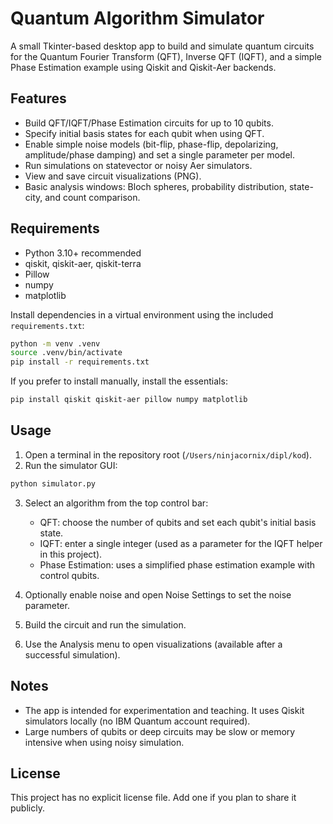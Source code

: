# Quantum Algorithm Simulator

A small Tkinter-based desktop app to build and simulate quantum circuits for the Quantum Fourier Transform (QFT), Inverse QFT (IQFT), and a simple Phase Estimation example using Qiskit and Qiskit-Aer backends.

## Features

- Build QFT/IQFT/Phase Estimation circuits for up to 10 qubits.
- Specify initial basis states for each qubit when using QFT.
- Enable simple noise models (bit-flip, phase-flip, depolarizing, amplitude/phase damping) and set a single parameter per model.
- Run simulations on statevector or noisy Aer simulators.
- View and save circuit visualizations (PNG).
- Basic analysis windows: Bloch spheres, probability distribution, state-city, and count comparison.

## Requirements

- Python 3.10+ recommended
- qiskit, qiskit-aer, qiskit-terra
- Pillow
- numpy
- matplotlib

Install dependencies in a virtual environment using the included `requirements.txt`:

```bash
python -m venv .venv
source .venv/bin/activate
pip install -r requirements.txt
```

If you prefer to install manually, install the essentials:

```bash
pip install qiskit qiskit-aer pillow numpy matplotlib
```

## Usage

1. Open a terminal in the repository root (`/Users/ninjacornix/dipl/kod`).
2. Run the simulator GUI:

```bash
python simulator.py
```

3. Select an algorithm from the top control bar:
   - QFT: choose the number of qubits and set each qubit's initial basis state.
   - IQFT: enter a single integer (used as a parameter for the IQFT helper in this project).
   - Phase Estimation: uses a simplified phase estimation example with control qubits.

4. Optionally enable noise and open Noise Settings to set the noise parameter.
5. Build the circuit and run the simulation.
6. Use the Analysis menu to open visualizations (available after a successful simulation).

## Notes

- The app is intended for experimentation and teaching. It uses Qiskit simulators locally (no IBM Quantum account required).
- Large numbers of qubits or deep circuits may be slow or memory intensive when using noisy simulation.

## License

This project has no explicit license file. Add one if you plan to share it publicly.
